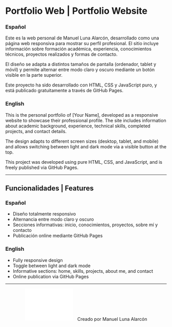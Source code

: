 # Portfolio Web | Portfolio Website

### Español

Este es la web personal de Manuel Luna Alarcón, desarrollado como una página web responsiva para mostrar su perfil profesional. El sitio incluye información sobre formación académica, experiencia, conocimientos técnicos, proyectos realizados y formas de contacto.

El diseño se adapta a distintos tamaños de pantalla (ordenador, tablet y móvil) y permite alternar entre modo claro y oscuro mediante un botón visible en la parte superior.

Este proyecto ha sido desarrollado con HTML, CSS y JavaScript puro, y está publicado gratuitamente a través de GitHub Pages.

### English

This is the personal portfolio of [Your Name], developed as a responsive website to showcase their professional profile. The site includes information about academic background, experience, technical skills, completed projects, and contact details.

The design adapts to different screen sizes (desktop, tablet, and mobile) and allows switching between light and dark mode via a visible button at the top.

This project was developed using pure HTML, CSS, and JavaScript, and is freely published via GitHub Pages.

---

## Funcionalidades | Features

### Español

- Diseño totalmente responsivo  
- Alternancia entre modo claro y oscuro  
- Secciones informativas: inicio, conocimientos, proyectos, sobre mí y contacto  
- Publicación online mediante GitHub Pages

### English

- Fully responsive design  
- Toggle between light and dark mode  
- Informative sections: home, skills, projects, about me, and contact  
- Online publication via GitHub Pages

---

<p align="center">
  <img src="Imagenes/logo_claro.png" alt="icon" width="150" height="100" />
  <span style="vertical-align: middle; margin-left: 10px;">Creado por Manuel Luna Alarcón</span>
</p>
